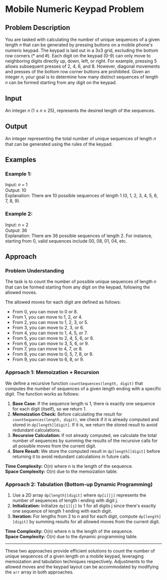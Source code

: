 # Mobile Numeric Keypad Problem

## Problem Description

You are tasked with calculating the number of unique sequences of a given length 𝑛 that can be generated by pressing buttons on a mobile phone's numeric keypad. The keypad is laid out in a 3x3 grid, excluding the bottom row corners (* and #). Each digit on the keypad (0-9) can only move to neighboring digits directly up, down, left, or right. 
For example, pressing 5 allows subsequent presses of 2, 4, 6, and 8. However, diagonal movements and presses of the bottom row corner buttons are prohibited.
Given an integer 𝑛, your goal is to determine how many distinct sequences of length 𝑛 can be formed starting from any digit on the keypad.

## Input

An integer 𝑛 (1 ≤ 𝑛 ≤ 25), represents the desired length of the sequences.

## Output

An integer representing the total number of unique sequences of length 𝑛 that can be generated using the rules of the keypad.

## Examples

### Example 1:
Input: 𝑛 = 1  
Output: 10  
Explanation: There are 10 possible sequences of length 1 (0, 1, 2, 3, 4, 5, 6, 7, 8, 9).

### Example 2:
Input: 𝑛 = 2  
Output: 36  
Explanation: There are 36 possible sequences of length 2. For instance, starting from 0, valid sequences include 00, 08, 01, 04, etc.

## Approach

### Problem Understanding

The task is to count the number of possible unique sequences of length 𝑛 that can be formed starting from any digit on the keypad, following the allowed moves.

The allowed moves for each digit are defined as follows:
- From 0, you can move to 0 or 8.
- From 1, you can move to 1, 2, or 4.
- From 2, you can move to 1, 2, 3, or 5.
- From 3, you can move to 2, 3, or 6.
- From 4, you can move to 1, 4, 5, or 7.
- From 5, you can move to 2, 4, 5, 6, or 8.
- From 6, you can move to 3, 5, 6, or 9.
- From 7, you can move to 4, 7, or 8.
- From 8, you can move to 0, 5, 7, 8, or 9.
- From 9, you can move to 6, 8, or 9.

### Approach 1: Memoization + Recursion

We define a recursive function `countSequences(length, digit)` that computes the number of sequences of a given length ending with a specific digit. The function works as follows:

1. **Base Case:** If the sequence length is 1, there is exactly one sequence for each digit (itself), so we return 1.
2. **Memoization Check:** Before calculating the result for `countSequences(length, digit)`, we check if it is already computed and stored in `dp[length][digit]`. If it is, we return the stored result to avoid redundant calculations.
3. **Recursive Calculation:** If not already computed, we calculate the total number of sequences by summing the results of the recursive calls for all possible moves from the current digit.
4. **Store Result:** We store the computed result in `dp[length][digit]` before returning it to avoid redundant calculations in future calls.

**Time Complexity:** O(n) where n is the length of the sequence.  
**Space Complexity:** O(n) due to the memoization table.

### Approach 2: Tabulation (Bottom-up Dynamic Programming)

1. Use a 2D array `dp[length][digit]` where `dp[i][j]` represents the number of sequences of length i ending with digit j.
2. **Initialization:** Initialize `dp[1][j]` to 1 for all digits j since there's exactly one sequence of length 1 ending with each digit.
3. **Iteration:** For lengths from 2 to n and for each digit, compute `dp[length][digit]` by summing results for all allowed moves from the current digit.

**Time Complexity:** O(n) where n is the length of the sequence.  
**Space Complexity:** O(n) due to the dynamic programming table.

---

These two approaches provide efficient solutions to count the number of unique sequences of a given length on a mobile keypad, leveraging memoization and tabulation techniques respectively. Adjustments to the allowed moves and the keypad layout can be accommodated by modifying the `arr` array in both approaches.

